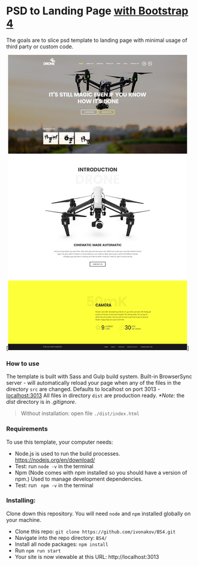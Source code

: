 # PSD to Landing Page [with Bootstrap 4](https://getbootstrap.com/)
The goals are to slice psd template to landing page with minimal usage of third party or custom code.

[![demo_index_slise](https://github.com/ivonakov/psdtobs4/raw/develop/demo_index_slise.jpg)]

### How to use

The template is built with Sass and Gulp build system. Built-in BrowserSync server - will automatically reload your page when any of the files in the directory `src` are changed. 
Defaults to localhost on port 3013 - [localhost:3013](http://localhost:3013)
All files in directory `dist` are production ready. 
_*Note:_ the _dist_ directory is in _.gitignore_.
> Without installation: open file `./dist/index.html`

### Requirements
To use this template, your computer needs:
-	Node.js is used to run the build processes. https://nodejs.org/en/download/
-   Test: run ` node -v ` in the terminal
-	Npm (Node comes with npm installed so you should have a version of npm.) Used to manage development dependencies.
-   Test: run ` npm -v`  in the terminal

### Installing:
Clone down this repository. You will need `node` and `npm` installed globally on your machine.  
- Clone this repo: `git clone https://github.com/ivonakov/BS4.git`
- Navigate into the repo directory: `BS4/`
- Install all node packages: `npm install`
- Run `npm run start`
- Your site is now viewable at this URL: http://localhost:3013
